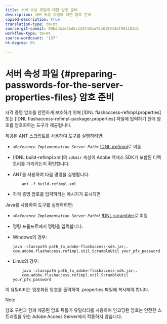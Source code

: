 ```yaml
---
title: 서버 속성 파일에 대한 암호 준비
description: 서버 속성 파일에 대한 암호 준비
copied-description: true
translation-type: tm+mt
source-git-commit: 89bdda1d4bd5c126f19ba75a819942df901183d1
workflow-type: tm+mt
source-wordcount: '137'
ht-degree: 0%

---
```



# 서버 속성 파일 {#preparing-passwords-for-the-server-properties-files} 암호 준비

자격 증명 암호를 안전하게 보호하기 위해 [!DNL flashaccess-refimpl.properties] 또는 [!DNL flashaccess-refimpl-packager.properties] 파일에 입력하기 전에 암호를 암호화하는 도구가 제공됩니다.

제공된 ANT 스크립트를 사용하여 도구를 실행하려면:

* *`<Reference Implementation Server Path>`* [!DNL \refimpl](으)로 이동

* [!DNL build-refimpl.xml]의 `sdkdir` 속성이 Adobe 액세스 SDK가 포함된 디렉토리를 가리키는지 확인합니다.
* ANT를 사용하여 다음 명령을 실행합니다.

   ```
       ant -f build-refimpl.xml
   ```

* 자격 증명 암호를 입력하라는 메시지가 표시되면

Java를 사용하여 도구를 실행하려면:

* *`<Reference Implementation Server Path>`*\ [!DNL scrambler](으)로 이동

* 명령 프롬프트에서 명령을 입력합니다.

* Windows의 경우:

   ```
   java -classpath path_to_adobe-flashaccess-sdk.jar;.  
   com.adobe.flashaccess.refimpl.util.ScrambleUtil your_pfx_password
   ```

* Linux의 경우:

   ```
       java -classpath path_to_adobe-flashaccess-sdk.jar;.  
       com.adobe.flashaccess.refimpl.util.ScrambleUtil your_pfx_password
   ```

이 유틸리티는 암호화된 암호를 출력하여 .properties 파일에 복사해야 합니다.

>[!NOTE]
>
>참조 구현과 함께 제공된 암호 뒤틀기 유틸리티를 사용하여 인코딩된 암호는 안전한 스트리밍을 위한 Adobe Access Server에서 작동하지 않습니다.
